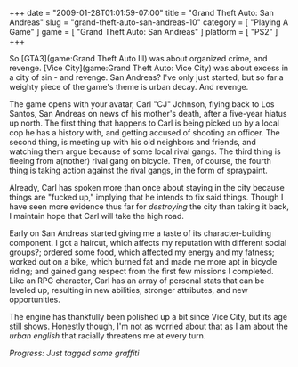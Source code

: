 +++
date = "2009-01-28T01:01:59-07:00"
title = "Grand Theft Auto: San Andreas"
slug = "grand-theft-auto-san-andreas-10"
category = [ "Playing A Game" ]
game = [ "Grand Theft Auto: San Andreas" ]
platform = [ "PS2" ]
+++

So [GTA3](game:Grand Theft Auto III) was about organized crime, and revenge.  [Vice City](game:Grand Theft Auto: Vice City) was about excess in a city of sin - and revenge.  San Andreas?  I've only just started, but so far a weighty piece of the game's theme is urban decay.  And revenge.

The game opens with your avatar, Carl "CJ" Johnson, flying back to Los Santos, San Andreas on news of his mother's death, after a five-year hiatus up north.  The first thing that happens to Carl is being picked up by a local cop he has a history with, and getting accused of shooting an officer.  The second thing, is meeting up with his old neighbors and friends, and watching them argue because of some local rival gangs.  The third thing is fleeing from a(nother) rival gang on bicycle.  Then, of course, the fourth thing is taking action against the rival gangs, in the form of spraypaint.

Already, Carl has spoken more than once about staying in the city because things are "fucked up," implying that he intends to fix said things.  Though I have seen more evidence thus far for <i>destroying</i> the city than taking it back, I maintain hope that Carl will take the high road.

Early on San Andreas started giving me a taste of its character-building component.  I got a haircut, which affects my reputation with different social groups?; ordered some food, which affected my energy and my fatness; worked out on a bike, which burned fat and made me more apt in bicycle riding; and gained gang respect from the first few missions I completed.  Like an RPG character, Carl has an array of personal stats that can be leveled up, resulting in new abilities, stronger attributes, and new opportunities.

The engine has thankfully been polished up a bit since Vice City, but its age still shows.  Honestly though, I'm not as worried about that as I am about the <i>urban english</i> that racially threatens me at every turn.

<i>Progress: Just tagged some graffiti</i>